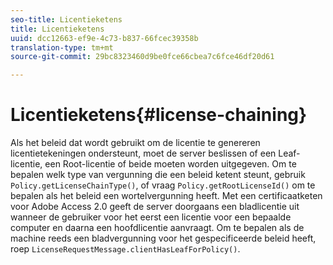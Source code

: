 ```yaml
---
seo-title: Licentieketens
title: Licentieketens
uuid: dcc12663-ef9e-4c73-b837-66fcec39358b
translation-type: tm+mt
source-git-commit: 29bc8323460d9be0fce66cbea7c6fce46df20d61

---
```



# Licentieketens{#license-chaining}

Als het beleid dat wordt gebruikt om de licentie te genereren licentietekeningen ondersteunt, moet de server beslissen of een Leaf-licentie, een Root-licentie of beide moeten worden uitgegeven. Om te bepalen welk type van vergunning die een beleid ketent steunt, gebruik `Policy.getLicenseChainType()`, of vraag `Policy.getRootLicenseId()` om te bepalen als het beleid een wortelvergunning heeft. Met een certificaatketen voor Adobe Access 2.0 geeft de server doorgaans een bladlicentie uit wanneer de gebruiker voor het eerst een licentie voor een bepaalde computer en daarna een hoofdlicentie aanvraagt. Om te bepalen als de machine reeds een bladvergunning voor het gespecificeerde beleid heeft, roep `LicenseRequestMessage.clientHasLeafForPolicy()`.
